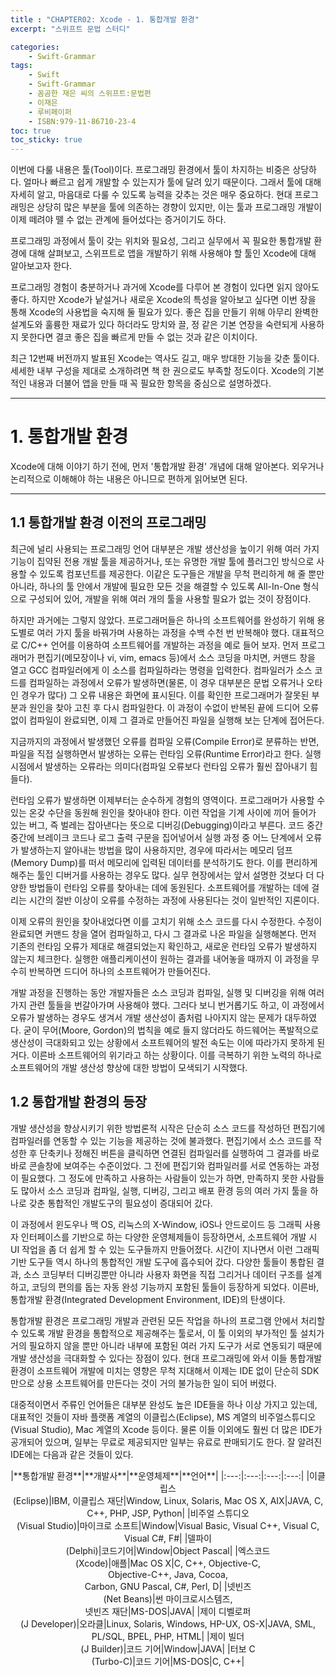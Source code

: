 ```yaml
---
title : "CHAPTER02: Xcode - 1. 통합개발 환경"
excerpt: "스위프트 문법 스터디"

categories:
    - Swift-Grammar
tags:
    - Swift
    - Swift-Grammar
    - 꼼곰한 재은 씨의 스위프트:문법편
    - 이재은
    - 루비페이퍼
    - ISBN:979-11-86710-23-4
toc: true
toc_sticky: true
---
```


이번에 다룰 내용은 툴(Tool)이다. 프로그래밍 환경에서 툴이 차지하는 비중은 상당하다. 얼마나 빠르고 쉽게 개발할 수 있는지가 툴에 달려 있기 때문이다. 그래서 툴에 대해 자세히 알고, 마음대로 다룰 수 있도록 능력을 갖추는 것은 매우 중요하다. 현대 프로그래밍은 상당히 많은 부분을 툴에 의존하는 경향이 있지만, 이는 툴과 프로그래밍 개발이 이제 떼려야 뗄 수 없는 관계에 들어섰다는 증거이기도 하다.

프로그래밍 과정에서 툴이 갖는 위치와 필요성, 그리고 실무에서 꼭 필요한 통합개발 환경에 대해 살펴보고, 스위프트로 앱을 개발하기 위해 사용해야 할 툴인 Xcode에 대해 알아보고자 한다.

프로그래밍 경험이 충분하거나 과거에 Xcode를 다루어 본 경험이 있다면 읽지 않아도 좋다. 하지만 Xcode가 낱설거나 새로운 Xcode의 특성을 알아보고 싶다면 이번 장을 통해 Xcode의 사용법을 숙지해 둘 필요가 있다. 좋은 집을 만들기 위해 아무리 완벽한 설계도와 훌륭한 재료가 있다 하더라도 망치와 끌, 정 같은 기본 연장을 숙련되게 사용하지 못한다면 결코 좋은 집을 빠르게 만들 수 없는 것과 같은 이치이다.

최근 12번째 버전까지 발표된 Xcode는 역사도 길고, 매우 방대한 기능을 갖춘 툴이다. 세세한 내부 구성을 제대로 소개하려면 책 한 권으로도 부족할 정도이다. Xcode의 기본적인 내용과 더불어 앱을 만들 때 꼭 필요한 항목을 중심으로 설명하겠다.

---

# 1. 통합개발 환경

Xcode에 대해 이야기 하기 전에, 먼저 '통합개발 환경' 개념에 대해 알아본다. 외우거나 논리적으로 이해해야 하는 내용은 아니므로 편하게 읽어보면 된다.

---

## 1.1 통합개발 환경 이전의 프로그래밍

최근에 널리 사용되는 프로그래밍 언어 대부분은 개발 생산성을 높이기 위해 여러 가지 기능이 집약된 전용 개발 툴을 제공하거나, 또는 유명한 개발 툴에 플러그인 방식으로 사용할 수 있도록 컴포넌트를 제공한다. 이같은 도구들은 개발을 무척 편리하게 해 줄 뿐만 아니라, 하나의 툴 안에서 개발에 필요한 모든 것을 해결할 수 있도록 All-In-One 형식으로 구성되어 있어, 개발을 위해 여러 개의 툴을 사용할 필요가 없는 것이 장점이다.

하지만 과거에는 그렇지 않았다. 프로그래머들은 하나의 소프트웨어를 완성하기 위해 용도별로 여러 가지 툴을 바꿔가며 사용하는 과정을 수백 수천 번 반복해야 했다. 대표적으로 C/C++ 언어를 이용하여 소프트웨어를 개발하는 과정을 예로 들어 보자. 먼저 프로그래머가 편집기(메모장이나 vi, vim, emacs 등)에서 소스 코딩을 마치면, 커맨드 창을 열고 GCC 컴파일러에게 이 소스를 컴파일하라는 명령을 입력한다. 컴파일러가 소스 코드를 컴파일하는 과정에서 오류가 발생하면(물론, 이 경우 대부분은 문법 오류거나 오타인 경우가 많다) 그 오류 내용은 화면에 표시된다. 이를 확인한 프로그래머가 잘못된 부분과 원인을 찾아 고친 후 다시 컴파일한다. 이 과정이 수없이 반복된 끝에 드디어 오류 없이 컴파일이 완료되면, 이제 그 결과로 만들어진 파일을 실행해 보는 단계에 접어든다.

지금까지의 과정에서 발생했던 오류를 컴파일 오류(Compile Error)로 분류하는 반면, 파일을 직접 실행하면서 발생하는 오류는 런타임 오류(Runtime Error)라고 한다. 실행 시점에서 발생하는 오류라는 의미다(컴파일 오류보다 런타임 오류가 훨씬 잡아내기 힘들다).

런타임 오류가 발생하면 이제부터는 순수하게 경험의 영역이다. 프로그래머가 사용할 수 있는 온갖 수단을 동원해 원인을 찾아내야 한다. 이런 작업을 기계 사이에 끼어 들어가 있는 버그, 즉 벌레는 잡아낸다는 뜻으로 디버깅(Debugging)이라고 부른다. 코드 중간중간에 브레이크 코드나 로그 출력 구문을 집어넣어서 실행 과정 중 어느 단계에서 오류가 발생하는지 알아내는 방법을 많이 사용하지만, 경우에 따라서는 메모리 덤프(Memory Dump)를 떠서 메모리에 입력된 데이터를 분석하기도 한다. 이를 편리하게 해주는 툴인 디버거를 사용하는 경우도 많다. 실무 현장에서는 앞서 설명한 것보다 더 다양한 방법들이 런타임 오류를 찾아내는 데에 동원된다. 소프트웨어를 개발하는 데에 걸리는 시간의 절반 이상이 오류를 수정하는 과정에 사용된다는 것이 일반적인 지론이다.

이제 오류의 원인을 찾아내었다면 이를 고치기 위해 소스 코드를 다시 수정한다. 수정이 완료되면 커맨드 창을 열어 컴파일하고, 다시 그 결과로 나온 파일을 실행해본다. 먼저 기존의 런타임 오류가 제대로 해결되었는지 확인하고, 새로운 런타임 오류가 발생하지 않는지 체크한다. 실행한 애플리케이션이 원하는 결과를 내어놓을 때까지 이 과정을 무수히 반복하면 드디어 하나의 소프트웨어가 만들어진다.

개발 과정을 진행하는 동안 개발자들은 소스 코딩과 컴파일, 실행 및 디버깅을 위해 여러 가지 관련 툴들을 번갈아가며 사용해야 했다. 그러다 보니 번거롭기도 하고, 이 과정에서 오류가 발생하는 경우도 생겨서 개발 생산성이 좀처럼 나아지지 않는 문제가 대두하였다. 굳이 무어(Moore, Gordon)의 법칙을 예로 들지 않더라도 하드웨어는 폭발적으로 생산성이 극대화되고 있는 상황에서 소프트웨어의 발전 속도는 이에 따라가지 못하게 된 거다. 이른바 소프트웨어의 위기라고 하는 상황이다. 이를 극복하기 위한 노력의 하나로 소프트웨어의 개발 생산성 향상에 대한 방법이 모색되기 시작했다.

## 1.2 통합개발 환경의 등장

개발 생산성을 향상시키기 위한 방법론적 시작은 단순히 소스 코드를 작성하던 편집기에 컴파일러를 연동할 수 있는 기능을 제공하는 것에 불과했다. 편집기에서 소스 코드를 작성한 후 단축키나 정해진 버튼을 클릭하면 연결된 컴파일러를 실행하여 그 결과를 바로바로 콘솔창에 보여주는 수준이었다. 그 전에 편집기와 컴파일러를 서로 연동하는 과정이 필요했다. 그 정도에 만족하고 사용하는 사람들이 있는가 하면, 만족하지 못한 사람들도 많아서 소스 코딩과 컴파일, 실행, 디버깅, 그리고 배포 환경 등의 여러 가지 툴을 하나로 갖춘 통합적인 개발도구의 필요성이 증대되어 갔다.

이 과정에서 윈도우나 맥 OS, 리눅스의 X-Window, iOS나 안드로이드 등 그래픽 사용자 인터페이스를 기반으로 하는 다양한 운영체제들이 등장하면서, 소프트웨어 개발 시 UI 작업을 좀 더 쉽게 할 수 있는 도구들까지 만들어졌다. 시간이 지나면서 이런 그래픽 기반 도구들 역시 하나의 통합적인 개발 도구에 흡수되어 갔다. 다양한 툴들이 통합된 결과, 소스 코딩부터 디버깅뿐만 아니라 사용자 화면을 직접 그리거나 데이터 구조를 설계하고, 코딩의 편의를 돕는 자동 완성 기능까지 포함된 툴들이 등장하게 되었다. 이른바, 통합개발 환경(Integrated Development Environment, IDE)의 탄생이다.

통합개발 환경은 프로그래밍 개발과 관련된 모든 작업을 하나의 프로그램 안에서 처리할 수 있도록 개발 환경을 통합적으로 제공해주는 툴로서, 이 툴 이외의 부가적인 툴 설치가 거의 필요하지 않을 뿐만 아니라 내부에 포함된 여러 가지 도구가 서로 연동되기 때문에 개발 생산성을 극대화할 수 있다는 장점이 있다. 현대 프로그래밍에 와서 이들 통합개발 환경이 소프트웨어 개발에 미치는 영향은 무척 지대해서 이제는 IDE 없이 단순히 SDK만으로 상용 소프트웨어를 만든다는 것이 거의 불가능한 일이 되어 버렸다.

대중적이면서 주류인 언어들은 대부분 완성도 높은 IDE들을 하나 이상 가지고 있는데, 대표적인 것들이 자바 플랫폼 계열의 이클립스(Eclipse), MS 계열의 비주얼스튜디오(Visual Studio), Mac 계열의 Xcode 등이다. 물론 이들 이외에도 훨씬 더 많은 IDE가 공개되어 있으며, 일부는 무료로 제공되지만 일부는 유료로 판매되기도 한다. 잘 알려진 IDE에는 다음과 같은 것들이 있다.


<center>|**통합개발 환경**|**개발사**|**운영체제**|**언어**|
|:---:|:---:|:---:|:---:|
|이클립스<br>(Eclipse)|IBM, 이클립스 재단|Window, Linux, Solaris, Mac OS X, AIX|JAVA, C, C++, PHP, JSP, Python|
|비주얼 스튜디오<br>(Visual Studio)|마이크로 소프트|Window|Visual Basic, Visual C++, Visual C, Visual C#, F#|
|델파이<br>(Delphi)|코드기어|Window|Object Pascal|
|엑스코드<br>(Xcode)|애플|Mac OS X|C, C++, Objective-C, <br>Objective-C++, Java, Cocoa, <br>Carbon, GNU Pascal, C#, Perl, D|
|넷빈즈<br>(Net Beans)|썬 마이크로시스템즈, <br>넷빈즈 재단|MS-DOS|JAVA|
|제이 디벨로퍼<br>(J Developer)|오라클|Linux, Solaris, Windows, HP-UX, OS-X|JAVA, SML, PL/SQL, BPEL, PHP, HTML|
|제이 빌더<br>(J Builder)|코드 기어|Window|JAVA|
|터보 C<br>(Turbo-C)|코드 기어|MS-DOS|C, C++|